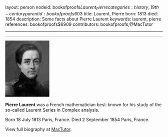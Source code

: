 layout: person
nodeid: bookofproofs$Laurent_Pierre
categories: history,19th-century
parentid: bookofproofs$603
title: Laurent, Pierre
born: 1813
died: 1854
description: Some facts about Pierre Laurent
keywords: laurent, pierre
references: bookofproofs$6909
contributors: bookofproofs,@MacTutor

---


---

![Laurent_Pierre.jpg](https://github.com/bookofproofs/bookofproofs.github.io/blob/main/_sources/_assets/images/portraits/Laurent_Pierre.jpg?raw=true)

**Pierre Laurent** was a French mathematician best-known for his study of the so-called Laurent Series in Complex analysis.

Born 18 July 1813 Paris, France. Died 2 September 1854 Paris, France.


View full biography at [MacTutor](https://mathshistory.st-andrews.ac.uk/Biographies/Laurent_Pierre/).